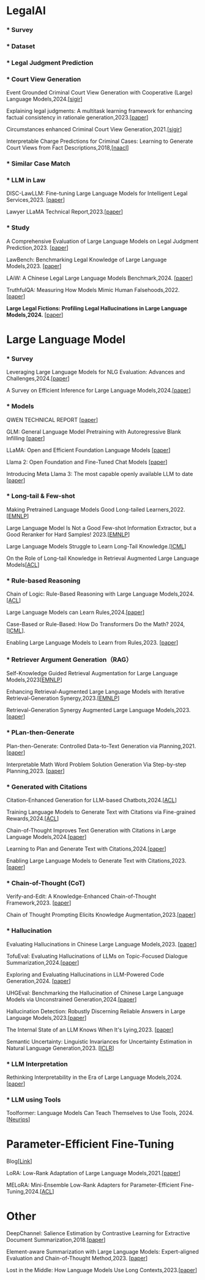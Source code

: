 
# LegalAI

### * Survey

### * Dataset

### * Legal Judgment Prediction

### * Court View Generation

Event Grounded Criminal Court View Generation with Cooperative (Large) Language Models,2024.[[sigir](https://arxiv.org/abs/2404.07001)]

Explaining legal judgments: A multitask learning framework for enhancing factual consistency in rationale generation,2023.[[paper](https://www.sciencedirect.com/science/article/pii/S1319157823004226)]

Circumstances enhanced Criminal Court View Generation,2021.[[sigir](https://dl.acm.org/doi/abs/10.1145/3404835.3462984)]

Interpretable Charge Predictions for Criminal Cases: Learning to Generate Court Views from Fact Descriptions,2018,[[naacl](https://aclanthology.org/N18-1168/)]

### * Similar Case Match

### * LLM in Law

DISC-LawLLM: Fine-tuning Large Language Models for Intelligent Legal Services,2023. [[paper](https://arxiv.org/abs/2309.11325)]

Lawyer LLaMA Technical Report,2023.[[paper](https://arxiv.org/abs/2305.15062)]

### * Study

A Comprehensive Evaluation of Large Language Models on Legal Judgment Prediction,2023. [[paper](https://aclanthology.org/2023.findings-emnlp.490/)]

LawBench: Benchmarking Legal Knowledge of Large Language Models,2023. [[paper](https://arxiv.org/abs/2309.16289)]

LAiW: A Chinese Legal Large Language Models Benchmark,2024. [[paper](https://openreview.net/pdf?id=HEjqNfHCCH)]

TruthfulQA: Measuring How Models Mimic Human Falsehoods,2022. [[paper](https://aclanthology.org/2022.acl-long.229.pdf)]

**Large Legal Fictions: Profiling Legal Hallucinations in Large Language Models,2024.** [[paper](https://arxiv.org/abs/2401.01301)]

# Large Language Model

### * Survey

Leveraging Large Language Models for NLG Evaluation:
Advances and Challenges,2024.[[paper](https://arxiv.org/abs/2401.07103)]

A Survey on Efficient Inference for Large
Language Models,2024.[[paper](https://arxiv.org/abs/2404.14294)]

### * Models
QWEN TECHNICAL REPORT [[paper](https://arxiv.org/abs/2309.16609)]

GLM: General Language Model Pretraining with Autoregressive Blank Infilling [[paper](https://aclanthology.org/2022.acl-long.26.pdf)]

LLaMA: Open and Efficient Foundation Language Models [[paper](https://arxiv.org/abs/2302.13971)]

Llama 2: Open Foundation and Fine-Tuned Chat Models [[paper](https://arxiv.org/abs/2307.09288)]

Introducing Meta Llama 3: The most capable openly available LLM to date [[paper](https://ai.meta.com/blog/meta-llama-3/)]

### * Long-tail & Few-shot

Making Pretrained Language Models Good Long-tailed Learners,2022.[[EMNLP](https://aclanthology.org/2022.emnlp-main.217.pdf)]

Large Language Model Is Not a Good Few-shot Information Extractor, but a Good Reranker for Hard Samples! 2023.[[EMNLP](https://aclanthology.org/2023.findings-emnlp.710.pdf)]

Large Language Models Struggle to Learn Long-Tail Knowledge.[[ICML](https://proceedings.mlr.press/v202/kandpal23a/kandpal23a.pdf)]

On the Role of Long-tail Knowledge in Retrieval Augmented Large Language Models[[ACL](https://aclanthology.org/2024.acl-short.12.pdf)]


### * Rule-based Reasoning

Chain of Logic: Rule-Based Reasoning with Large Language Models,2024.[[ACL](https://aclanthology.org/2024.findings-acl.159.pdf)]

Large Language Models can Learn Rules,2024.[[paper](https://arxiv.org/abs/2310.07064)]

Case-Based or Rule-Based: How Do Transformers Do the Math? 2024,[[ICML](https://arxiv.org/abs/2402.17709)].

Enabling Large Language Models to Learn from Rules,2023. [[paper](https://arxiv.org/pdf/2311.08883v2)]

### * Retriever Argument Generation（RAG）

Self-Knowledge Guided Retrieval Augmentation
for Large Language Models,2023[[EMNLP](https://aclanthology.org/2023.findings-emnlp.691/)]

Enhancing Retrieval-Augmented Large Language Models with Iterative Retrieval-Generation Synergy,2023.[[EMNLP](https://aclanthology.org/2023.findings-emnlp.620/)]

Retrieval-Generation Synergy Augmented Large Language Models,2023.[[paper](https://arxiv.org/abs/2310.05149)]

### * PLan-then-Generate
Plan-then-Generate: Controlled Data-to-Text Generation via Planning,2021.[[paper](https://aclanthology.org/2021.findings-emnlp.76/)]

Interpretable Math Word Problem Solution Generation
Via Step-by-step Planning,2023. [[paper](https://aclanthology.org/2023.acl-long.379/)]

### * Generated with Citations

Citation-Enhanced Generation for LLM-based Chatbots,2024.[[ACL](https://aclanthology.org/2024.acl-long.79)]

Training Language Models to Generate Text with Citations via Fine-grained Rewards,2024.[[ACL](https://arxiv.org/pdf/2402.04315)]

Chain-of-Thought Improves Text Generation with Citations in Large Language Models,2024.[[paper](https://ojs.aaai.org/index.php/AAAI/article/view/29794)]

Learning to Plan and Generate Text with Citations,2024.[[paper](https://arxiv.org/abs/2404.03381)]

Enabling Large Language Models to Generate Text with Citations,2023.[[paper](https://aclanthology.org/2023.emnlp-main.398/)]



### * Chain-of-Thought (CoT)

Verify-and-Edit: A Knowledge-Enhanced Chain-of-Thought Framework,2023. [[paper](https://aclanthology.org/2023.acl-long.320.pdf)]

Chain of Thought Prompting Elicits Knowledge Augmentation,2023.[[paper](https://aclanthology.org/2023.findings-acl.408.pdf)]

### * Hallucination

Evaluating Hallucinations in Chinese Large Language Models,2023. [[paper](https://arxiv.org/abs/2310.03368)]

TofuEval: Evaluating Hallucinations of LLMs on Topic-Focused Dialogue Summarization,2024.[[paper](https://arxiv.org/abs/2402.13249)]

Exploring and Evaluating Hallucinations in LLM-Powered Code Generation,2024. [[paper](https://arxiv.org/abs/2404.00971)]

UHGEval: Benchmarking the Hallucination of
Chinese Large Language Models via Unconstrained Generation,2024.[[paper](https://arxiv.org/abs/2311.15296)]

Hallucination Detection: Robustly Discerning Reliable Answers in Large Language Models,2023.[[paper](https://dl.acm.org/doi/pdf/10.1145/3583780.3614905)]

The Internal State of an LLM Knows When It's Lying,2023. [[paper](https://arxiv.org/abs/2304.13734)]

Semantic Uncertainty: Linguistic Invariances for Uncertainty Estimation in Natural Language Generation,2023. [[ICLR](https://openreview.net/pdf?id=VD-AYtP0dve)]


### * LLM Interpretation

Rethinking Interpretability in the Era of Large Language Models,2024.[[paper](https://arxiv.org/abs/2402.01761)]

### * LLM using Tools
Toolformer: Language Models Can Teach Themselves to Use Tools, 2024. [[Neurips](https://papers.nips.cc/paper_files/paper/2023/hash/d842425e4bf79ba039352da0f658a906-Abstract-Conference.html)]

# Parameter-Efficient Fine-Tuning

Blog[[Link](https://spaces.ac.cn/archives/9590)]

LoRA: Low-Rank Adaptation of Large Language Models,2021.[[paper](https://arxiv.org/abs/2106.09685)]

MELoRA: Mini-Ensemble Low-Rank Adapters for Parameter-Efficient Fine-Tuning,2024.[[ACL](https://aclanthology.org/2024.acl-long.168)]

# Other

DeepChannel: Salience Estimation by Contrastive Learning
for Extractive Document Summarization,2018.[[paper](https://arxiv.org/abs/1811.02394)]

Element-aware Summarization with Large Language Models:
Expert-aligned Evaluation and Chain-of-Thought Method,2023. [[paper](https://aclanthology.org/2023.acl-long.482.pdf)]

Lost in the Middle: How Language Models Use Long Contexts,2023.[[paper](https://arxiv.org/abs/2307.03172)]